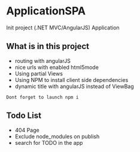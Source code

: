 # ApplicationSPA
Init project (.NET MVC/AngularJS) Application


## What is in this project
* routing with angularJS
* nice urls with enabled html5mode 
* Using partial Views 
* Using NPM to install client side dependencies
* dynamic title with angularJS instead of ViewBag


```
Dont forget to launch npm i
```

## Todo List
* 404 Page
* Exclude node_modules on publish
* search for TODO in the app
